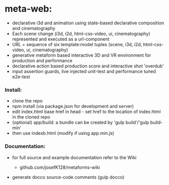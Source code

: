 # meta-web: 
* declarative i3d and animation using state-based declarative composition
and cinematography
* Each scene change (i3d, i2d, html-css-video, ui, cinematography) represented
and executed as a url-component
* URL = sequence of six template:model tuples (scene, i3d, i2d, html-css-video, ui, cinematography)
* generative metaform based interactive 3D and VR environment for production and performance
* declarative action based production score and interactive shot 'overdub'
* input assertion guards, live injected unit-test and performance tuned e2e-test


### Install:
* clone the repo
* npm install (via package.json for development and server)
* edit index.html base href in head - set href to the location of index.html in the cloned repo
* (optional) app/build: a bundle can be created by 'gulp build'/'gulp build-min'
* then use indexb.html (modify if using app.min.js)


### Documentation:
* for full source and example documentation refer to the Wiki
  * github.com/josefK128/metaforms-wiki

* generate docco source-code comments (gulp docco) 



